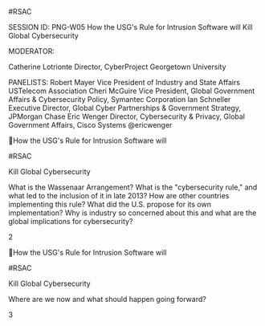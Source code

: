 #RSAC

SESSION ID: PNG-W05
How the USG's Rule for Intrusion Software will Kill Global Cybersecurity

MODERATOR:

Catherine Lotrionte
Director, CyberProject Georgetown University

PANELISTS:
Robert Mayer
Vice President of Industry and State Affairs USTelecom Association
Cheri McGuire
Vice President, Global Government Affairs & Cybersecurity Policy, Symantec Corporation
Ian Schneller
Executive Director, Global Cyber Partnerships & Government Strategy, JPMorgan Chase
Eric Wenger
Director, Cybersecurity & Privacy, Global Government Affairs, Cisco Systems @ericwenger

How the USG's Rule for Intrusion Software will

#RSAC

Kill Global Cybersecurity

What is the Wassenaar Arrangement?
What is the "cybersecurity rule," and what led to the inclusion of it in late 2013?
How are other countries implementing this rule? What did the U.S. propose for its own implementation? Why is industry so concerned about this and what are the global implications for cybersecurity?

2

How the USG's Rule for Intrusion Software will

#RSAC

Kill Global Cybersecurity

Where are we now and what should happen going forward?

3

